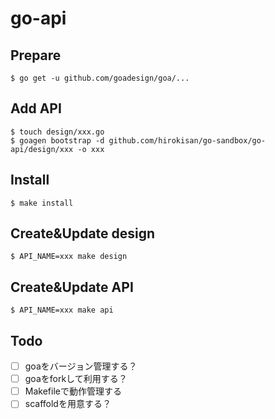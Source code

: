 # go-api

## Prepare
```
$ go get -u github.com/goadesign/goa/...
```

## Add API
```
$ touch design/xxx.go
$ goagen bootstrap -d github.com/hirokisan/go-sandbox/go-api/design/xxx -o xxx
```

## Install
```
$ make install
```

## Create&Update design
```
$ API_NAME=xxx make design
```

## Create&Update API
```
$ API_NAME=xxx make api
```

## Todo
- [ ] goaをバージョン管理する？
- [ ] goaをforkして利用する？
- [ ] Makefileで動作管理する
- [ ] scaffoldを用意する？
